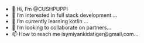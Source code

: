 - 👋 Hi, I’m @CUSHPUPPI
- 👀 I’m interested in full stack development ...
- 🌱 I’m currently learning kotlin ...
- 💞️ I’m looking to collaborate on partners...
- 📫 How to reach me  isymiyankidatiger@gmail,com...

<!---
CUSHPUPPI/CUSHPUPPI is a ✨ special ✨ repository because its `README.md` (this file) appears on your GitHub profile.
You can click the Preview link to take a look at your changes.
--->
